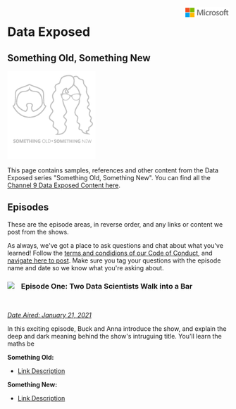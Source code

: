 <img style="float: right;" src="./graphics/solutions-microsoft-logo-small.png">

# Data Exposed
## Something Old, Something New
<img  width="200" src="./graphics/sosn-transp-white.png">

This page contains samples, references and other content from the Data Exposed series "Something Old, Something New". You can find all the [Channel 9 Data Exposed Content here](https://microsoft.github.io/dataexposed/).

## Episodes

These are the episode  areas, in reverse order, and any links or content we post from the shows. 

As always, we've got a place to ask questions and chat about what you've learned! Follow the [terms and condidions of our Code of Conduct](https://opensource.microsoft.com/codeofconduct/), and [navigate here to post](https://github.com/microsoft/dataexposed/discussions). Make sure you tag your questions with the episode name and date so we know what you're asking about.

<h3><img style="float: left; margin: 0px 15px 15px 0px;" src="https://github.com/microsoft/dataexposed/blob/main/graphics/Camera.png?raw=true"><b>     Episode One: Two Data Scientists Walk into a Bar</b></h3> 
<br>

*[Date Aired: January 21, 2021](https://microsoft.github.io/dataexposed/sosn)*

In this exciting episode, Buck and Anna introduce the show, and explain the deep and dark meaning behind the show's intruguing title. You'll learn the maths be

**Something Old:** 
- [Link Description](https://microsoft.github.io/dataexposed/sosn)

**Something New:** 
- [Link Description](https://microsoft.github.io/dataexposed/sosn)


